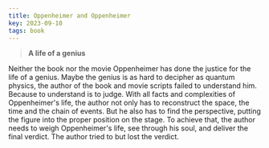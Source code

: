 ```yaml
---
title: Oppenheimer and Oppenheimer
key: 2023-09-10
tags: book 
---
```

> **A life of a genius**

Neither the book nor the movie Oppenheimer has done the justice for the life of a genius. 
Maybe the genius is as hard to decipher as quantum physics, the author of the book and movie scripts failed to understand him.
Because to understand is to judge. With all facts and complexities of Oppenheimer's life, the author not only has to reconstruct 
the space, the time and the chain of events. But he also has to find the perspective, putting the figure into the proper position 
on the stage. To achieve that, the author needs to weigh Oppenheimer's life, see through his soul, and deliver the final verdict.
The author tried to but lost the verdict. 

